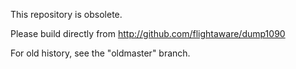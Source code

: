 This repository is obsolete.

Please build directly from http://github.com/flightaware/dump1090

For old history, see the "oldmaster" branch.
